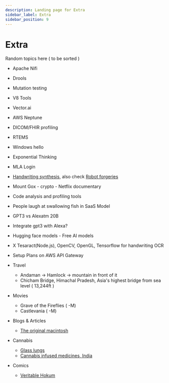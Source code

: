 ```yaml
---
description: Landing page for Extra
sidebar_label: Extra
sidebar_position: 9
---
```


# Extra

Random topics here ( to be sorted )

- Apache Nifi
- Drools
- Mutation testing
- V8 Tools
- Vector.ai
- AWS Neptune
- DICOM/FHIR profiling
- RTEMS
- Windows hello
- Exponential Thinking
- MLA Login
- [Handwriting synthesis](https://github.com/sjvasquez/handwriting-synthesis), also check [Robot forgeries](https://www.youtube.com/watch?v=cQO2XTP7QDw&ab_channel=StuffMadeHere)
- Mount Gox - crypto - Netflix documentary
- Code analysis and profiling tools
- People laugh at swallowing fish in SaaS Model
- GPT3 vs Alexatm 20B
- Integrate gpt3 with Alexa?
- Hugging face models - Free AI models
- X Tesaract(Node.js), OpenCV, OpenGL, Tensorflow for handwriting OCR
- Setup Plans on AWS API Gateway

- Travel

  - Andaman -> Hamlock -> mountain in front of it
  - Chicham Bridge, Himachal Pradesh, Asia's highest bridge from sea level ( 13,244ft )

- Movies

  - Grave of the Fireflies ( -M)
  - Castlevania ( -M)

- Blogs & Articles

  - [The original macintosh](https://www.folklore.org/0-index.html)

- Cannabis

  - [Glass lungs](https://www.thingiverse.com/glasslung/designs)
  - [Cannabis infused medicines, India](https://vediherbals.com/collections/cannabis-infused-medicine)

- Comics
  - [Veritable Hokum](https://veritablehokum.com/)
